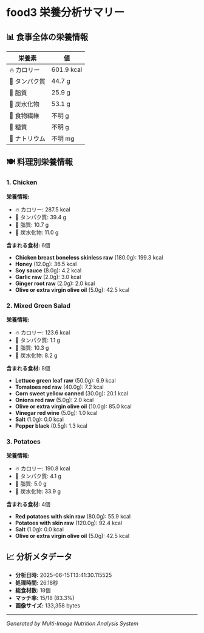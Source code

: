# food3 栄養分析サマリー

## 📊 食事全体の栄養情報

| 栄養素 | 値 |
|--------|-----|
| 🔥 カロリー | 601.9 kcal |
| 🥩 タンパク質 | 44.7 g |
| 🧈 脂質 | 25.9 g |
| 🍞 炭水化物 | 53.1 g |
| 🌾 食物繊維 | 不明 g |
| 🍯 糖質 | 不明 g |
| 🧂 ナトリウム | 不明 mg |

## 🍽️ 料理別栄養情報

### 1. Chicken

**栄養情報:**
- 🔥 カロリー: 287.5 kcal
- 🥩 タンパク質: 39.4 g
- 🧈 脂質: 10.7 g
- 🍞 炭水化物: 11.0 g

**含まれる食材:** 6個

- **Chicken breast boneless skinless raw** (180.0g): 199.3 kcal
- **Honey** (12.0g): 36.5 kcal
- **Soy sauce** (8.0g): 4.2 kcal
- **Garlic raw** (2.0g): 3.0 kcal
- **Ginger root raw** (2.0g): 2.0 kcal
- **Olive or extra virgin olive oil** (5.0g): 42.5 kcal

### 2. Mixed Green Salad

**栄養情報:**
- 🔥 カロリー: 123.6 kcal
- 🥩 タンパク質: 1.1 g
- 🧈 脂質: 10.3 g
- 🍞 炭水化物: 8.2 g

**含まれる食材:** 8個

- **Lettuce green leaf raw** (50.0g): 6.9 kcal
- **Tomatoes red raw** (40.0g): 7.2 kcal
- **Corn sweet yellow canned** (30.0g): 20.1 kcal
- **Onions red raw** (5.0g): 2.0 kcal
- **Olive or extra virgin olive oil** (10.0g): 85.0 kcal
- **Vinegar red wine** (5.0g): 1.0 kcal
- **Salt** (1.0g): 0.0 kcal
- **Pepper black** (0.5g): 1.3 kcal

### 3. Potatoes

**栄養情報:**
- 🔥 カロリー: 190.8 kcal
- 🥩 タンパク質: 4.1 g
- 🧈 脂質: 5.0 g
- 🍞 炭水化物: 33.9 g

**含まれる食材:** 4個

- **Red potatoes with skin raw** (80.0g): 55.9 kcal
- **Potatoes with skin raw** (120.0g): 92.4 kcal
- **Salt** (1.0g): 0.0 kcal
- **Olive or extra virgin olive oil** (5.0g): 42.5 kcal

## 📈 分析メタデータ

- **分析日時:** 2025-06-15T13:41:30.115525
- **処理時間:** 26.18秒
- **総食材数:** 18個
- **マッチ率:** 15/18 (83.3%)
- **画像サイズ:** 133,358 bytes

---
*Generated by Multi-Image Nutrition Analysis System*
